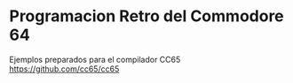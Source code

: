 # Programacion Retro del Commodore 64
Ejemplos preparados para el compilador CC65 https://github.com/cc65/cc65
